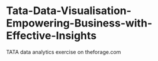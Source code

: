 # Tata-Data-Visualisation-Empowering-Business-with-Effective-Insights
TATA data analytics exercise on theforage.com
